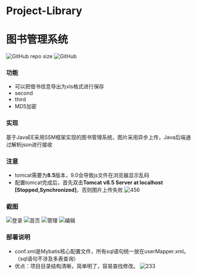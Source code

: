 # Project-Library
# 图书管理系统
![GitHub repo size](https://img.shields.io/github/repo-size/sxzyc/Project-Library)
![GitHub](https://img.shields.io/github/license/sxzyc/Project-Library)

### 功能
- 可以把借书信息导出为xls格式进行保存
- second
- third
- MD5加密

### 实现
基于JavaEE采用SSM框架实现的图书管理系统，图片采用异步上传，Java后端通过解析json进行接收

### 注意
 - tomcat需要为**8.5**版本，9.0会导致js文件在浏览器显示乱码
 - 配置tomcat完成后，首先双击**Tomcat v8.5 Server at localhost [Stopped,Synchronized]**，否则图片上传失败
![456](https://tva3.sinaimg.cn/large/005RH3Rxly1gi1mxiqqa8j311f0hiabt.jpg)

### 截图
![登录](https://tvax3.sinaimg.cn/large/005RH3Rxly1gi12t4i1qkj31hc0pt1ky.jpg)
![首页](https://tvax3.sinaimg.cn/large/005RH3Rxly1gi12wrj7qoj30qo09w3yt.jpg)
![管理](https://tvax4.sinaimg.cn/large/005RH3Rxly1gi12xa5m5lj30qo0bdab6.jpg)
![编辑](https://tvax3.sinaimg.cn/large/005RH3Rxly1gi12xo3zj8j315a0qfadv.jpg)
### 部署说明
- conf.xml是Mybatis核心配置文件，所有sql语句统一放在userMapper.xml。（sql语句不涉及多表查询）
- 优点：项目目录结构清晰，简单明了，容易查找修改。
![233](https://tvax3.sinaimg.cn/large/005RH3Rxly1gi1mv8td73j317o0h20vn.jpg)

